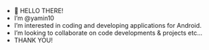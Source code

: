 - 👋 HELLO THERE!
-  I’m @yamin10
-  I’m interested in coding and developing applications for Android.
-  I’m looking to collaborate on code developments & projects etc...
-  THANK YOU!
